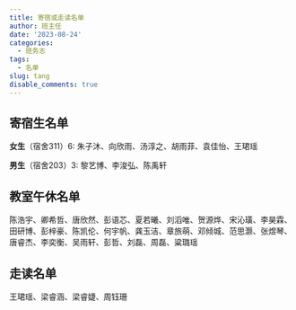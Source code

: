 ```yaml
---
title: 寄宿或走读名单
author: 班主任
date: '2023-08-24'
categories:
  - 班务志
tags:
  - 名单
slug: tang
disable_comments: true
---
```


## 寄宿生名单

**女生**（宿舍311）6: 朱子沐、向欣雨、汤淳之、胡雨菲、袁佳怡、王珺瑶

**男生**（宿舍203）3: 黎艺博、李浚弘、陈禹轩

## 教室午休名单

陈浩宇、卿希哲、唐欣然、彭语芯、夏若曦、刘滔唯、贺源烨、宋沁璜、李昊霖、田研博、彭梓豪、陈凯伦、何宇帆、龚玉洁、章旅萌、邓倾城、范思灏、张煜琴、唐睿杰、李奕衡、吴雨轩、彭哲、刘磊、周磊、粱璐瑶

##  走读名单 

王珺瑶、梁睿涵、梁睿婕、周钰珊